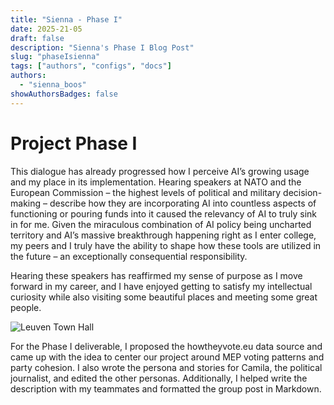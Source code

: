 ```yaml
---
title: "Sienna - Phase I"
date: 2025-21-05
draft: false
description: "Sienna's Phase I Blog Post"
slug: "phaseIsienna"
tags: ["authors", "configs", "docs"]
authors:
  - "sienna_boos"
showAuthorsBadges: false
---
```


 # Project Phase I

This dialogue has already progressed how I perceive AI’s growing usage and my place in its implementation. Hearing speakers at NATO and the European Commission – the highest levels of political and military decision-making – describe how they are incorporating AI into countless aspects of functioning or pouring funds into it caused the relevancy of AI to truly sink in for me. Given the miraculous combination of AI policy being uncharted territory and AI’s massive breakthrough happening right as I enter college, my peers and I truly have the ability to shape how these tools are utilized in the future – an exceptionally consequential responsibility.

Hearing these speakers has reaffirmed my sense of purpose as I move forward in my career, and I have enjoyed getting to satisfy my intellectual curiosity while also visiting some beautiful places and meeting some great people.

![Leuven Town Hall](leuven_town_hall.jpg)

For the Phase I deliverable, I proposed the howtheyvote.eu data source and came up with the idea to center our project around MEP voting patterns and party cohesion. I also wrote the persona and stories for Camila, the political journalist, and edited the other personas. Additionally, I helped write the description with my teammates and formatted the group post in Markdown.